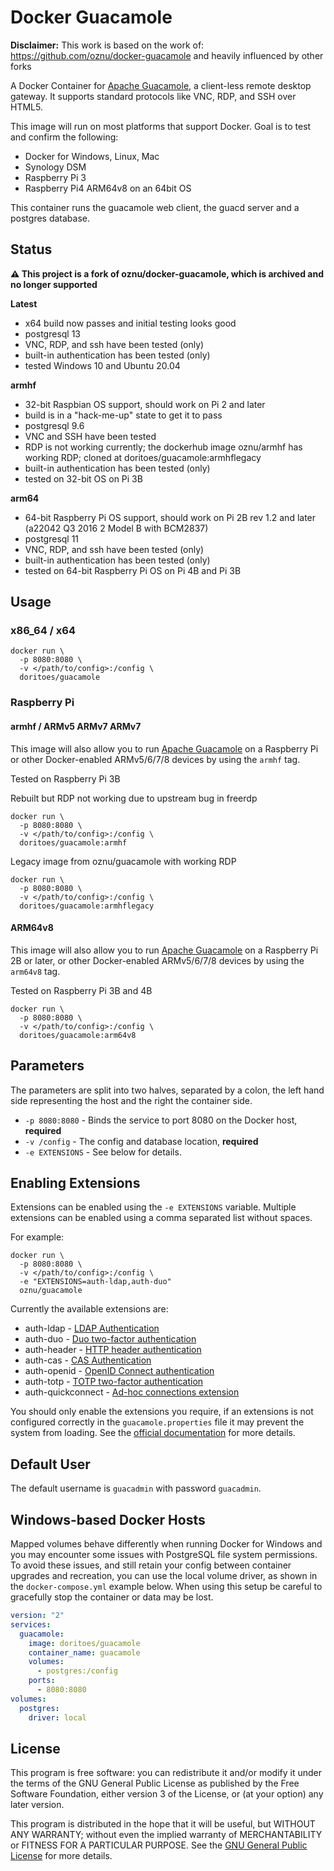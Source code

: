 # Docker Guacamole

**Disclaimer:** This work is based on the work of: https://github.com/oznu/docker-guacamole and heavily influenced by other forks

A Docker Container for [Apache Guacamole](https://guacamole.apache.org/), a client-less remote desktop gateway. It supports standard protocols like VNC, RDP, and SSH over HTML5.

This image will run on most platforms that support Docker. Goal is to test and confirm the following:
* Docker for Windows, Linux, Mac
* Synology DSM
* Raspberry Pi 3
* Raspberry Pi4 ARM64v8 on an 64bit OS

This container runs the guacamole web client, the guacd server and a postgres database.

## Status

**:warning: This project is a fork of oznu/docker-guacamole, which is archived and no longer supported**

**Latest**
* x64 build now passes and initial testing looks good
* postgresql 13
* VNC, RDP, and ssh have been tested (only)
* built-in authentication has been tested (only)
* tested Windows 10 and Ubuntu 20.04

**armhf**
* 32-bit Raspbian OS support, should work on Pi 2 and later
* build is in a "hack-me-up" state to get it to pass
* postgresql 9.6
* VNC and SSH have been tested
* RDP is not working currently; the dockerhub image oznu/armhf has working RDP; cloned at doritoes/guacamole:armhflegacy
* built-in authentication has been tested (only)
* tested on 32-bit OS on Pi 3B

**arm64**
* 64-bit Raspberry Pi OS support, should work on Pi 2B rev 1.2 and later (a22042	Q3 2016	2 Model B with BCM2837)
* postgresql 11
* VNC, RDP, and ssh have been tested (only)
* built-in authentication has been tested (only)
* tested on 64-bit Raspberry Pi OS on Pi 4B and Pi 3B

## Usage

### x86_64 / x64

```shell
docker run \
  -p 8080:8080 \
  -v </path/to/config>:/config \
  doritoes/guacamole
```

### Raspberry Pi

#### armhf / ARMv5 ARMv7 ARMv7

This image will also allow you to run [Apache Guacamole](https://guacamole.apache.org/) on a Raspberry Pi or other Docker-enabled ARMv5/6/7/8 devices by using the `armhf` tag.

Tested on Raspberry Pi 3B

Rebuilt but RDP not working due to upstream bug in freerdp
```shell
docker run \
  -p 8080:8080 \
  -v </path/to/config>:/config \
  doritoes/guacamole:armhf
```

Legacy image from oznu/guacamole with working RDP
```shell
docker run \
  -p 8080:8080 \
  -v </path/to/config>:/config \
  doritoes/guacamole:armhflegacy
```

#### ARM64v8

This image will also allow you to run [Apache Guacamole](https://guacamole.apache.org/) on a Raspberry Pi 2B or later, or other Docker-enabled ARMv5/6/7/8 devices by using the `arm64v8` tag.

Tested on Raspberry Pi 3B and 4B

```shell
docker run \
  -p 8080:8080 \
  -v </path/to/config>:/config \
  doritoes/guacamole:arm64v8
```

## Parameters

The parameters are split into two halves, separated by a colon, the left hand side representing the host and the right the container side.

* `-p 8080:8080` - Binds the service to port 8080 on the Docker host, **required**
* `-v /config` - The config and database location, **required**
* `-e EXTENSIONS` - See below for details.

## Enabling Extensions

Extensions can be enabled using the `-e EXTENSIONS` variable. Multiple extensions can be enabled using a comma separated list without spaces.

For example:

```shell
docker run \
  -p 8080:8080 \
  -v </path/to/config>:/config \
  -e "EXTENSIONS=auth-ldap,auth-duo"
  oznu/guacamole
```

Currently the available extensions are:

* auth-ldap - [LDAP Authentication](https://guacamole.apache.org/doc/gug/ldap-auth.html)
* auth-duo - [Duo two-factor authentication](https://guacamole.apache.org/doc/gug/duo-auth.html)
* auth-header - [HTTP header authentication](https://guacamole.apache.org/doc/gug/header-auth.html)
* auth-cas - [CAS Authentication](https://guacamole.apache.org/doc/gug/cas-auth.html)
* auth-openid - [OpenID Connect authentication](https://guacamole.apache.org/doc/gug/openid-auth.html)
* auth-totp - [TOTP two-factor authentication](https://guacamole.apache.org/doc/gug/totp-auth.html)
* auth-quickconnect - [Ad-hoc connections extension](https://guacamole.apache.org/doc/gug/adhoc-connections.html)

You should only enable the extensions you require, if an extensions is not configured correctly in the `guacamole.properties` file it may prevent the system from loading. See the [official documentation](https://guacamole.apache.org/doc/gug/) for more details.

## Default User

The default username is `guacadmin` with password `guacadmin`.

## Windows-based Docker Hosts

Mapped volumes behave differently when running Docker for Windows and you may encounter some issues with PostgreSQL file system permissions. To avoid these issues, and still retain your config between container upgrades and recreation, you can use the local volume driver, as shown in the `docker-compose.yml` example below. When using this setup be careful to gracefully stop the container or data may be lost.

```yml
version: "2"
services:
  guacamole:
    image: doritoes/guacamole
    container_name: guacamole
    volumes:
      - postgres:/config
    ports:
      - 8080:8080
volumes:
  postgres:
    driver: local
```

## License

This program is free software: you can redistribute it and/or modify it under the terms of the GNU General Public License as published by the Free Software Foundation, either version 3 of the License, or (at your option) any later version.

This program is distributed in the hope that it will be useful, but WITHOUT ANY WARRANTY; without even the implied warranty of MERCHANTABILITY or FITNESS FOR A PARTICULAR PURPOSE.  See the [GNU General Public License](./LICENSE) for more details.
